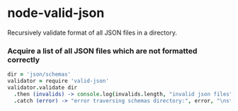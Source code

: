# node-valid-json
Recursively validate format of all JSON files in a directory.

### Acquire a list of all JSON files which are not formatted correctly
```coffeescript
dir = 'json/schemas'
validator = require 'valid-json' 
validator.validate dir
  .then (invalids) -> console.log(invalids.length, "invalid json files")
  .catch (error) -> "error traversing schemas directory:", error, "\nstack:\n", error.stack
```

